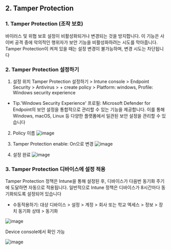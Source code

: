 ## 2. Tamper Protection

### 1. Tamper Protection (조작 보호)
바이러스 및 위협 보호 설정이 비활성화되거나 변경되는 것을 방지합니다. 이 기능은 사이버 공격 중에 악의적인 행위자가 보안 기능을 비활성화하려는 시도를 막아줍니다. Tamper Protection이 켜져 있을 때는 설정 변경이 불가능하며, 변경 시도는 차단됩니다

### 2. Tamper Protection 설정하기 

1. 설정 위치
Tamper Protection 설정하기 > Intune console > Endpoint Security > Antivirus > + create policy > Platform: windows, Profile: Windows security experience

* Tip.'Windows Security Experience' 프로필: Microsoft Defender for Endpoint의 보안 설정을 통합적으로 관리할 수 있는 기능을 제공합니다. 이를 통해 Windows, macOS, Linux 등 다양한 플랫폼에서 일관된 보안 설정을 관리할 수 있습니다

2. Policy 이름
![image](https://github.com/user-attachments/assets/0c210bf5-2f96-4ce1-a527-7b506d8ad8f3)

3. Tamper Protection enable: On으로 변경 
![image](https://github.com/user-attachments/assets/0582eaa0-5275-4bf3-b9f1-b8a6c196f424)

4. 설정 완료
![image](https://github.com/user-attachments/assets/ff99cada-8cda-405d-b118-5e8b2402c2b0)

### 3. Tamper Protection 디바이스에 설정 적용 
Tamper Protection 정책은 Intune을 통해 설정된 후, 디바이스가 다음번 동기화 주기에 도달하면 자동으로 적용됩니다. 일반적으로 Intune 정책은 디바이스가 8시간마다 동기화되도록 설정되어 있습니다

* 수동적용하기: 대상 디바이스 > 설정 > 계정 > 회사 또는 학교 엑세스 > 정보 > 장치 동기화 상태 > 동기화 

![image](https://github.com/user-attachments/assets/6511c98a-d619-46da-86b1-5803c78a4840)

Device console에서 확인 가능 

![image](https://github.com/user-attachments/assets/fa38c42c-31c4-4c95-b49c-cd12f0d1e6fb)
